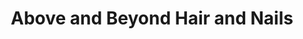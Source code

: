 ---
title: "Above and Beyond Hair and Nails"
url: /radcliff/above-and-beyond-hair-and-nails/
shop: hairdresser
---